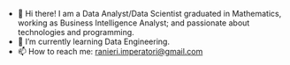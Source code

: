 - 👋 Hi there! I am a Data Analyst/Data Scientist graduated in Mathematics, working as Business Intelligence Analyst; and passionate about technologies and programming.
- 🌱 I’m currently learning Data Engineering.
- 📫 How to reach me: ranieri.imperatori@gmail.com

<!---
RanieriImperatori/RanieriImperatori is a ✨ special ✨ repository because its `README.md` (this file) appears on your GitHub profile.
You can click the Preview link to take a look at your changes.
--->
